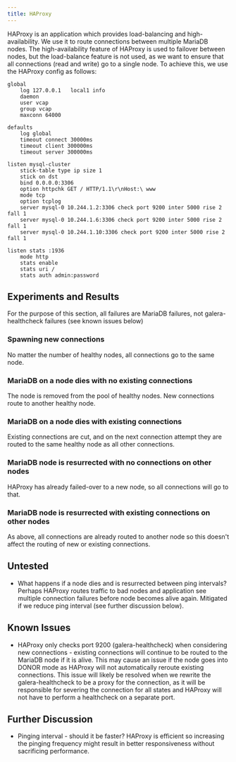 ```yaml
---
title: HAProxy
---
```


HAProxy is an application which provides load-balancing and high-availability. We use it to route connections between multiple MariaDB nodes. The high-availability feature of HAProxy is used to failover between nodes, but the load-balance feature is not used, as we want to ensure that all connections (read and write) go to a single node. To achieve this, we use the HAProxy config as follows:

```
global
    log 127.0.0.1   local1 info
    daemon
    user vcap
    group vcap
    maxconn 64000

defaults
    log global
    timeout connect 30000ms
    timeout client 300000ms
    timeout server 300000ms

listen mysql-cluster
    stick-table type ip size 1
    stick on dst
    bind 0.0.0.0:3306
    option httpchk GET / HTTP/1.1\r\nHost:\ www
    mode tcp
    option tcplog
    server mysql-0 10.244.1.2:3306 check port 9200 inter 5000 rise 2 fall 1
    server mysql-0 10.244.1.6:3306 check port 9200 inter 5000 rise 2 fall 1
    server mysql-0 10.244.1.10:3306 check port 9200 inter 5000 rise 2 fall 1

listen stats :1936
    mode http
    stats enable
    stats uri /
    stats auth admin:password
```

## Experiments and Results ##

For the purpose of this section, all failures are MariaDB failures, not galera-healthcheck failures (see known issues below)

### Spawning new connections ###

No matter the number of healthy nodes, all connections go to the same node.

### MariaDB on a node dies with no existing connections ###

The node is removed from the pool of healthy nodes. New connections route to another healthy node.

### MariaDB on a node dies with existing connections ###

Existing connections are cut, and on the next connection attempt they are routed to the same healthy node as all other connections.

### MariaDB node is resurrected with no connections on other nodes ###

HAProxy has already failed-over to a new node, so all connections will go to that.

### MariaDB node is resurrected with existing connections on other nodes ###

As above, all connections are already routed to another node so this doesn't affect the routing of new or existing connections.

## Untested ##

* What happens if a node dies and is resurrected between ping intervals? Perhaps HAProxy routes traffic to bad nodes and application see multiple connection failures before node becomes alive again. Mitigated if we reduce ping interval (see further discussion below).

## Known Issues ##

* HAProxy only checks port 9200 (galera-healthcheck) when considering new connections - existing connections will continue to be routed to the MariaDB node if it is alive. This may cause an issue if the node goes into DONOR mode as HAProxy will not automatically reroute existing connections. This issue will likely be resolved when we rewrite the galera-healthcheck to be a proxy for the connection, as it will be responsible for severing the connection for all states and HAProxy will not have to perform a healthcheck on a separate port.

## Further Discussion ##

* Pinging interval - should it be faster? HAProxy is efficient so increasing the pinging frequency might result in better responsiveness without sacrificing performance.
